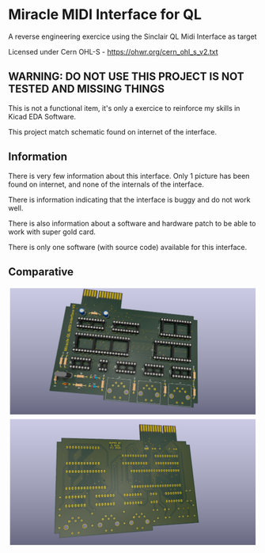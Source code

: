 # Miracle MIDI Interface for QL
A reverse engineering exercice using the Sinclair QL Midi Interface as target

Licensed under Cern OHL-S - https://ohwr.org/cern_ohl_s_v2.txt

## WARNING: DO NOT USE THIS PROJECT IS NOT TESTED AND MISSING THINGS

This is not a functional item, it's only a exercice to reinforce my skills in Kicad EDA Software.

This project match schematic found on internet of the interface.

## Information
There is very few information about this interface.
Only 1 picture has been found on internet, and none of the internals of the interface.

There is information indicating that the interface is buggy and do not work well.

There is also information about a software and hardware patch to be able to work with super gold card.

There is only one software (with source code) available for this interface.

## Comparative
![Copper Side](QL_Miracle_Midi_C.png)
![Components Side ](QL_Miracle_Midi_S.png)

